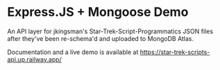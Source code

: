 # Express.JS + Mongoose Demo

An API layer for jkingsman's Star-Trek-Script-Programmatics JSON files after they've been re-schema'd and uploaded to MongoDB Atlas.

Documentation and a live demo is available at https://star-trek-scripts-api.up.railway.app/
